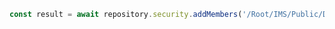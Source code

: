 ```javascript
const result = await repository.security.addMembers('/Root/IMS/Public/Developers', [1001, 1002])
```
